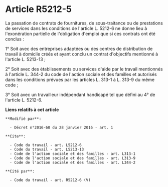 # Article R5212-5

La passation de contrats de fournitures, de sous-traitance ou de prestations de services dans les conditions de l'article L.
5212-6 ne donne lieu à l'exonération partielle de l'obligation d'emploi que si ces contrats ont été conclus :

1° Soit avec des entreprises adaptées ou des centres de distribution de travail à domicile créés et ayant conclu un contrat
d'objectifs mentionné à l'article L. 5213-13 ;

2° Soit avec des établissements ou services d'aide par le travail mentionnés à l'article L. 344-2 du code de l'action sociale
et des familles et autorisés dans les conditions prévues par les articles L. 313-1 à L. 313-9 du même code ;

3° Soit avec un travailleur indépendant handicapé tel que défini au 4° de l'article L. 5212-6.

**Liens relatifs à cet article**

	**Modifié par**:

	  - Décret n°2016-60 du 28 janvier 2016 - art. 1

	**Cite**:

	  - Code du travail - art. L5212-6
	  - Code du travail - art. L5213-13
	  - Code de l'action sociale et des familles - art. L313-1
	  - Code de l'action sociale et des familles - art. L313-9
	  - Code de l'action sociale et des familles - art. L344-2

	**Cité par**:

	  - Code du travail - art. R5212-6 (V)
